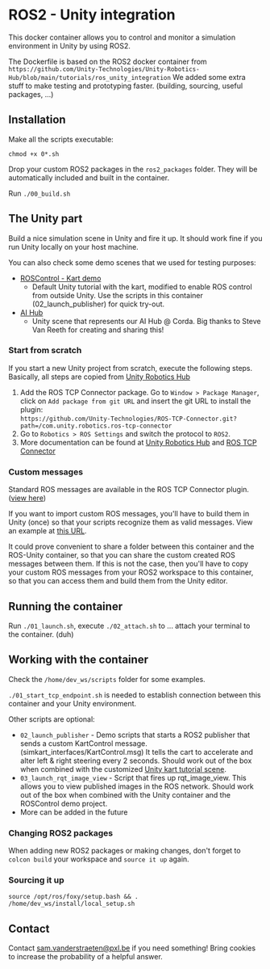 # ROS2 - Unity integration

This docker container allows you to control and monitor a simulation environment in Unity by using ROS2.

The Dockerfile is based on the ROS2 docker container from ```https://github.com/Unity-Technologies/Unity-Robotics-Hub/blob/main/tutorials/ros_unity_integration```
We added some extra stuff to make testing and prototyping faster. (building, sourcing, useful packages, ...)

## Installation

Make all the scripts executable:

```chmod +x 0*.sh```

Drop your custom ROS2 packages in the ```ros2_packages``` folder. They will be automatically included and built in the container.

Run ```./00_build.sh```

## The Unity part

Build a nice simulation scene in Unity and fire it up. It should work fine if you run Unity locally on your host machine.

You can also check some demo scenes that we used for testing purposes:
* [ROSControl - Kart demo](https://hogeschoolpxl-my.sharepoint.com/:u:/g/personal/20004716_pxl_be/Ee_vpv0UOvJEgDKkral1awgBZERW1gyTLewqM60CmZitjw?e=3FbEz2)
   * Default Unity tutorial with the kart, modified to enable ROS control from outside Unity. Use the scripts in this container (02_launch_publisher) for quick try-out.
* [AI Hub](https://hogeschoolpxl-my.sharepoint.com/:u:/g/personal/20004716_pxl_be/EZmUfmWsjg5NpSgBnk3SbHMBtUvNyH67CW0jtnn7dbBmZA?e=mJ5tFr)
   * Unity scene that represents our AI Hub @ Corda. Big thanks to Steve Van Reeth for creating and sharing this!

### Start from scratch

If you start a new Unity project from scratch, execute the following steps.
Basically, all steps are copied from [Unity Robotics Hub](https://github.com/Unity-Technologies/Unity-Robotics-Hub/blob/main/tutorials/ros_unity_integration/setup.md#-unity-setup)


1. Add the ROS TCP Connector package. Go to ```Window > Package Manager```, click on ```Add package from git URL``` and insert the git URL to install the plugin:    
```https://github.com/Unity-Technologies/ROS-TCP-Connector.git?path=/com.unity.robotics.ros-tcp-connector```
2. Go to ```Robotics > ROS Settings``` and switch the protocol to ```ROS2```.
3. More documentation can be found at [Unity Robotics Hub](https://github.com/Unity-Technologies/Unity-Robotics-Hub/blob/main/tutorials/ros_unity_integration/README.md) and [ROS TCP Connector](https://github.com/Unity-Technologies/ROS-TCP-Connector)

### Custom messages

Standard ROS messages are available in the ROS TCP Connector plugin. ([view here](https://github.com/Unity-Technologies/ROS-TCP-Connector/tree/main/com.unity.robotics.ros-tcp-connector/Runtime/Messages))

If you want to import custom ROS messages, you'll have to build them in Unity (once) so that your scripts recognize them as valid messages. View an example at [this URL](https://github.com/Unity-Technologies/Unity-Robotics-Hub/blob/main/tutorials/ros_unity_integration/README.md).

It could prove convenient to share a folder between this container and the ROS-Unity container, so that you can share the custom created ROS messages between them. If this is not the case, then you'll have to copy your custom ROS messages from your ROS2 workspace to this container, so that you can access them and build them from the Unity editor.

## Running the container

Run ```./01_launch.sh```, execute ```./02_attach.sh``` to ... attach your terminal to the container. (duh)

## Working with the container

Check the ```/home/dev_ws/scripts``` folder for some examples.

```./01_start_tcp_endpoint.sh``` is needed to establish connection between this container and your Unity environment.

Other scripts are optional:
* ```02_launch_publisher``` - Demo scripts that starts a ROS2 publisher that sends a custom KartControl message. (simkart_interfaces/KartControl.msg) It tells the cart to accelerate and alter left & right steering every 2 seconds. Should work out of the box when combined with the customized [Unity kart tutorial scene](https://hogeschoolpxl-my.sharepoint.com/:u:/g/personal/20004716_pxl_be/Ee_vpv0UOvJEgDKkral1awgBZERW1gyTLewqM60CmZitjw?e=3FbEz2).
* ```03_launch_rqt_image_view``` - Script that fires up rqt_image_view. This allows you to view published images in the ROS network. Should work out of the box when combined with the Unity container and the ROSControl demo project.
* More can be added in the future

### Changing ROS2 packages
When adding new ROS2 packages or making changes, don't forget to ```colcon build``` your workspace and ```source it up``` again. 

### Sourcing it up

```source /opt/ros/foxy/setup.bash && . /home/dev_ws/install/local_setup.sh```

## Contact

Contact [sam.vanderstraeten@pxl.be](sam.vanderstraeten@pxl.be) if you need something! Bring cookies to increase the probability of a helpful answer.
